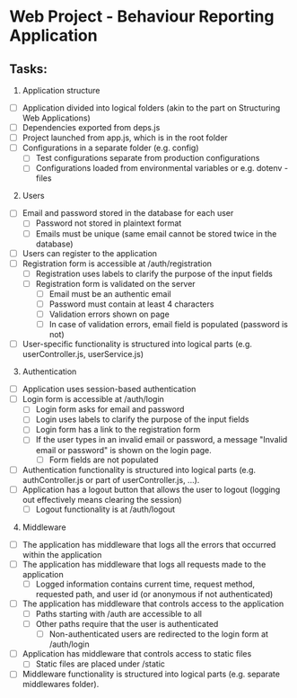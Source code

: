 # Web Project - Behaviour Reporting Application

## Tasks:

1. Application structure

- [ ] Application divided into logical folders (akin to the part on Structuring Web Applications)
- [ ] Dependencies exported from deps.js
- [ ] Project launched from app.js, which is in the root folder
- [ ] Configurations in a separate folder (e.g. config)
  - [ ] Test configurations separate from production configurations
  - [ ] Configurations loaded from environmental variables or e.g. dotenv -files
  
2. Users

- [ ] Email and password stored in the database for each user
  - [ ] Password not stored in plaintext format
  - [ ] Emails must be unique (same email cannot be stored twice in the database)
- [ ] Users can register to the application
- [ ] Registration form is accessible at /auth/registration
  - [ ] Registration uses labels to clarify the purpose of the input fields
  - [ ] Registration form is validated on the server
    - [ ] Email must be an authentic email
    - [ ] Password must contain at least 4 characters
    - [ ] Validation errors shown on page
    - [ ] In case of validation errors, email field is populated (password is not)
- [ ] User-specific functionality is structured into logical parts (e.g. userController.js, userService.js)

3. Authentication

- [ ] Application uses session-based authentication
- [ ] Login form is accessible at /auth/login
  - [ ] Login form asks for email and password
  - [ ] Login uses labels to clarify the purpose of the input fields
  - [ ] Login form has a link to the registration form
  - [ ] If the user types in an invalid email or password, a message "Invalid email or password" is shown on the login page.
    - [ ] Form fields are not populated
- [ ] Authentication functionality is structured into logical parts (e.g. authController.js or part of userController.js, ...).
- [ ] Application has a logout button that allows the user to logout (logging out effectively means clearing the session)
  - [ ] Logout functionality is at /auth/logout
  
4. Middleware

- [ ] The application has middleware that logs all the errors that occurred within the application
- [ ] The application has middleware that logs all requests made to the application
  - [ ] Logged information contains current time, request method, requested path, and user id (or anonymous if not authenticated)
- [ ] The application has middleware that controls access to the application
  - [ ] Paths starting with /auth are accessible to all
  - [ ] Other paths require that the user is authenticated
    - [ ] Non-authenticated users are redirected to the login form at /auth/login
- [ ] Application has middleware that controls access to static files
  - [ ] Static files are placed under /static
- [ ] Middleware functionality is structured into logical parts (e.g. separate middlewares folder).
